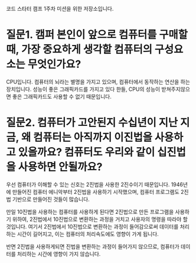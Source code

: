 코드 스타터 캠프 1주차 미션을 위한 저장소입니다.

<h1>질문1. 캠퍼 본인이 앞으로 컴퓨터를 구매할 때, 가장 중요하게 생각할 컴퓨터의 구성요소는 무엇인가요?</h1>

CPU입니다. 컴퓨터의 뇌라는 별명을 가지고 있으며, 컴퓨터에서 동작하는 연산을 하는 장치입니다. 
성능이 좋은 그래픽카드를 가지고 있다 한들, CPU의 성능이 받쳐주지않으면 좋은 그래픽카드도 사용할 수 없기 때문입니다.  


<h1>질문2. 컴퓨터가 고안된지 수십년이 지난 지금, 왜 컴퓨터는 아직까지 이진법을 사용하고 있을까요? 컴퓨터도 우리와 같이 십진법을 사용하면 안될까요?</h1>
우선 컴퓨터가 이해할 수 있는 신호는 2진법을 사용한 2진수이기 때문입니다.
1946년에 만들어진 컴퓨터 에니악부터 2진법을 사용하기 시작했으며, 
컴퓨터 프로그램도 2진법 기반으로 만들어진 것들이 많습니다.

만일 10진법을 사용하는 컴퓨터를 사용하게 된다면 2진법으로 만든 프로그램을 사용하기 위하여, 2진법에서 10진법으로 변환하는 과정을 거치고 사용자의 명령을 따라야 할 것입니다.
여기서 2진법에서 10진법으로 변환하는 과정이 들어감으로써 데이터를 처리하는 시간이 길어지고, 이는 컴퓨터의 처리속도에도 영향이 가게 됩니다.

반면 2진법을 사용하게되면 진법을 변환하는 과정이 들어가지 않으므로, 컴퓨터가 데이터를 처리하는 시간에 영향이 가지 않습니다.